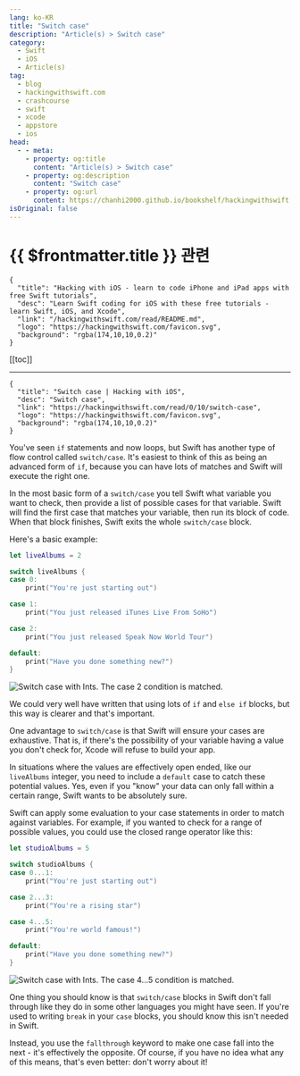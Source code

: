 ```yaml
---
lang: ko-KR
title: "Switch case"
description: "Article(s) > Switch case"
category:
  - Swift
  - iOS
  - Article(s)
tag: 
  - blog
  - hackingwithswift.com
  - crashcourse
  - swift
  - xcode
  - appstore
  - ios  
head:
  - - meta:
    - property: og:title
      content: "Article(s) > Switch case"
    - property: og:description
      content: "Switch case"
    - property: og:url
      content: https://chanhi2000.github.io/bookshelf/hackingwithswift.com/read/00/10-switch-case.html
isOriginal: false
---
```


# {{ $frontmatter.title }} 관련

```component VPCard
{
  "title": "Hacking with iOS - learn to code iPhone and iPad apps with free Swift tutorials",
  "desc": "Learn Swift coding for iOS with these free tutorials - learn Swift, iOS, and Xcode",
  "link": "/hackingwithswift.com/read/README.md",
  "logo": "https://hackingwithswift.com/favicon.svg",
  "background": "rgba(174,10,10,0.2)"
}
```

[[toc]]

---

```component VPCard
{
  "title": "Switch case | Hacking with iOS",
  "desc": "Switch case",
  "link": "https://hackingwithswift.com/read/0/10/switch-case",
  "logo": "https://hackingwithswift.com/favicon.svg",
  "background": "rgba(174,10,10,0.2)"
}
```

<VidStack src="youtube/Jjd-m6fFu08" />

You've seen `if` statements and now loops, but Swift has another type of flow control called `switch/case`. It's easiest to think of this as being an advanced form of `if`, because you can have lots of matches and Swift will execute the right one.

In the most basic form of a `switch/case` you tell Swift what variable you want to check, then provide a list of possible cases for that variable. Swift will find the first case that matches your variable, then run its block of code. When that block finishes, Swift exits the whole `switch/case` block.

Here's a basic example:


```swift
let liveAlbums = 2

switch liveAlbums {
case 0:
    print("You're just starting out")

case 1:
    print("You just released iTunes Live From SoHo")

case 2:
    print("You just released Speak Now World Tour")

default:
    print("Have you done something new?")
}
```

![Switch case with Ints. The `case 2` condition is matched.](https://hackingwithswift.com/img/books/hws/switch-case-1@2x.png)

We could very well have written that using lots of `if` and `else if` blocks, but this way is clearer and that's important.

One advantage to `switch/case` is that Swift will ensure your cases are exhaustive. That is, if there's the possibility of your variable having a value you don't check for, Xcode will refuse to build your app.

In situations where the values are effectively open ended, like our `liveAlbums` integer, you need to include a `default` case to catch these potential values. Yes, even if you "know" your data can only fall within a certain range, Swift wants to be absolutely sure.

Swift can apply some evaluation to your case statements in order to match against variables. For example, if you wanted to check for a range of possible values, you could use the closed range operator like this:

```swift
let studioAlbums = 5

switch studioAlbums {
case 0...1:
    print("You're just starting out")

case 2...3:
    print("You're a rising star")

case 4...5:
    print("You're world famous!")

default:
    print("Have you done something new?")
}
```

![Switch case with Ints. The `case 4...5` condition is matched.](https://hackingwithswift.com/img/books/hws/switch-case-2@2x.png)

One thing you should know is that `switch/case` blocks in Swift don't fall through like they do in some other languages you might have seen. If you're used to writing `break` in your `case` blocks, you should know this isn't needed in Swift. 

Instead, you use the `fallthrough` keyword to make one case fall into the next - it's effectively the opposite. Of course, if you have no idea what any of this means, that's even better: don't worry about it!

